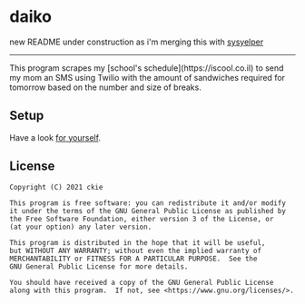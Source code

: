 # daiko

new README under construction as i'm merging this with [sysyelper](https://github.com/ckiee/sysyelper)
<hr>
This program scrapes my [school's schedule](https://iscool.co.il) to send my mom an SMS using Twilio with the amount of sandwiches required for tomorrow based on the number and size of breaks.

## Setup
Have a look [for yourself](https://github.com/ckiee/nixfiles/blob/7777e15a7952eb0de7f453229a4bf17102147cfb/modules/services/iscool.nix).

## License

    Copyright (C) 2021 ckie

    This program is free software: you can redistribute it and/or modify
    it under the terms of the GNU General Public License as published by
    the Free Software Foundation, either version 3 of the License, or
    (at your option) any later version.

    This program is distributed in the hope that it will be useful,
    but WITHOUT ANY WARRANTY; without even the implied warranty of
    MERCHANTABILITY or FITNESS FOR A PARTICULAR PURPOSE.  See the
    GNU General Public License for more details.

    You should have received a copy of the GNU General Public License
    along with this program.  If not, see <https://www.gnu.org/licenses/>.
